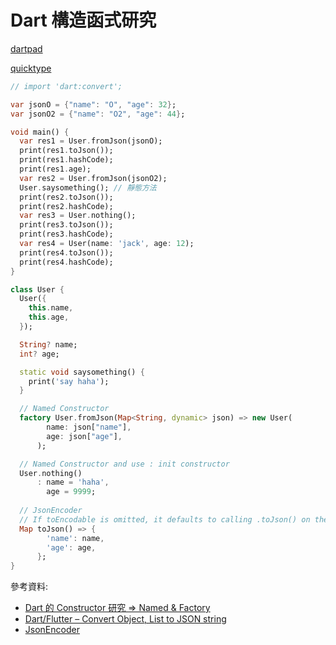 # Dart 構造函式研究

[dartpad](https://dartpad.dev/)

[quicktype](https://app.quicktype.io/)

```dart
// import 'dart:convert';

var jsonO = {"name": "O", "age": 32};
var jsonO2 = {"name": "O2", "age": 44};

void main() {
  var res1 = User.fromJson(jsonO);
  print(res1.toJson());
  print(res1.hashCode);
  print(res1.age);
  var res2 = User.fromJson(jsonO2);
  User.saysomething(); // 靜態方法
  print(res2.toJson());
  print(res2.hashCode);
  var res3 = User.nothing();
  print(res3.toJson());
  print(res3.hashCode);
  var res4 = User(name: 'jack', age: 12);
  print(res4.toJson());
  print(res4.hashCode);
}

class User {
  User({
    this.name,
    this.age,
  });

  String? name;
  int? age;

  static void saysomething() {
    print('say haha');
  }

  // Named Constructor
  factory User.fromJson(Map<String, dynamic> json) => new User(
        name: json["name"],
        age: json["age"],
      );

  // Named Constructor and use : init constructor
  User.nothing()
      : name = 'haha',
        age = 9999;
        
  // JsonEncoder
  // If toEncodable is omitted, it defaults to calling .toJson() on the object.
  Map toJson() => {
        'name': name,
        'age': age,
      };
}
```

參考資料:
- [Dart 的 Constructor 研究 => Named & Factory](https://www.pigo.idv.tw/archives/1939)
- [Dart/Flutter – Convert Object, List to JSON string](https://bezkoder.com/dart-flutter-convert-object-to-json-string/)
- [JsonEncoder](https://api.dart.dev/stable/2.12.4/dart-convert/JsonEncoder/JsonEncoder.html)
